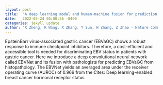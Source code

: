```yaml
---
layout: post
title:  "A deep learning model and human-machine fusion for prediction of EBV-associated gastric cancer from histopathology"
date:   2022-05-24 00:00:36 -0400
categories: jekyll update
author: "X Zheng, R Wang, X Zhang, Y Sun, H Zhang, Z Zhao - Nature Communications, 2022"
---
```

EpsteinBarr virus-associated gastric cancer (EBVaGC) shows a robust response to immune checkpoint inhibitors. Therefore, a cost-efficient and accessible tool is needed for discriminating EBV status in patients with gastric cancer. Here we introduce a deep convolutional neural network called EBVNet and its fusion with pathologists for predicting EBVaGC from histopathology. The EBVNet yields an averaged area under the receiver operating curve (AUROC) of 0.969 from the  Cites: Deep learning-enabled breast cancer hormonal receptor status